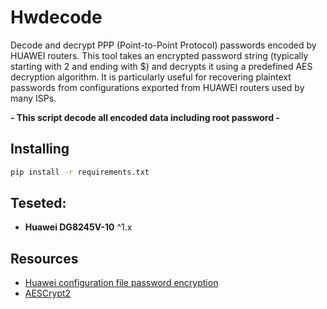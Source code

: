 # Hwdecode

Decode and decrypt PPP (Point-to-Point Protocol) passwords encoded by HUAWEI routers. This tool takes an encrypted password string (typically starting with $2$ and ending with $) and decrypts it using a predefined AES decryption algorithm. It is particularly useful for recovering plaintext passwords from configurations exported from HUAWEI routers used by many ISPs.

**- This script decode all encoded data including root password -** 
## Installing

```bash
pip install -r requirements.txt
```

## Teseted:

* **Huawei DG8245V-10** ^1.x

## Resources

* [Huawei configuration file password encryption](https://blog.fayaru.me/posts/huawei_router_config/)
* [AESCrypt2](https://github.com/palmerc/AESCrypt2)
